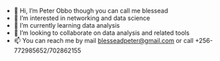 - 👋 Hi, I’m Peter Obbo though you can call me blessead
- 👀 I’m interested in networking and data science
- 🌱 I’m currently learning data analysis
- 💞️ I’m looking to collaborate on data analysis and related tools
- 📫 You can reach me by mail blesseadpeter@gmail.com or call +256-772985652/702862155

<!---
Blessead/Blessead is a ✨ special ✨ repository because its `README.md` (this file) appears on your GitHub profile.
You can click the Preview link to take a look at your changes.
--->
